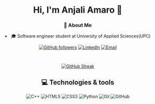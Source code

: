 <div align="center">

<h1> Hi, I'm Anjali Amaro 👋 </h1>

<h3> 🎯 About Me </h3>
<p>
  <li> 🎓 Software engineer student at University of Applied Sciences(UPC) </li>
</p>

[![GitHub followers](https://img.shields.io/github/followers/njlmrvllr?label=njlmrvllr&logo=github&style=for-the-badge)](https://github.com/njlmrvllr?tab=followers)
[![LinkedIn](https://img.shields.io/badge/LinkedIn-0077B5?style=for-the-badge&logo=linkedin&logoColor=white)](https://www.linkedin.com/in/anjali-amaro-villar)
[![Email](https://img.shields.io/badge/Email-0078D4?style=for-the-badge&logo=microsoft-outlook&logoColor=white)](mailto:anjaliamarovillar@outlook.com)

<br>

[<a href="https://git.io/streak-stats"><img src="https://github-readme-streak-stats.herokuapp.com?user=njlmrvllr&theme=buefy-dark" alt="GitHub Streak" /></a>](https://streak-stats.demolab.com/?user=njlmrvllr&theme=buefy-dark)

<h2> 💻 Technologies & tools </h2>

![C++](https://img.shields.io/badge/C%2B%2B-00599C?style=for-the-badge&logo=c%2B%2B&logoColor=white)
![HTML5](https://img.shields.io/badge/HTML5-E34F26?style=for-the-badge&logo=html5&logoColor=white)
![CSS3](https://img.shields.io/badge/CSS3-1572B6?style=for-the-badge&logo=css3&logoColor=white)
![Python](https://img.shields.io/badge/Python-FFD43B?style=for-the-badge&logo=python&logoColor=blue)
![Git](https://img.shields.io/badge/GIT-E44C30?style=for-the-badge&logo=git&logoColor=white)
![GitHub](https://img.shields.io/badge/GitHub-181717?style=for-the-badge&logo=GitHub&logoColor=white)
</div>